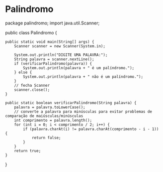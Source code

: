 # Palindromo


package palindromo;
import java.util.Scanner;

public class Palindromo {

    public static void main(String[] args) {
        Scanner scanner = new Scanner(System.in);

        System.out.println("DIGITE UMA PALAVRA:");
        String palavra = scanner.nextLine();
        if (verificarPalindromo(palavra)) {
            System.out.println(palavra + " é um palíndromo."); 
        } else {
            System.out.println(palavra + " não é um palíndromo.");
        }
        // fecha Scanner
        scanner.close();
    }

    public static boolean verificarPalindromo(String palavra) {
        palavra = palavra.toLowerCase();
        // converte a palavra para minúsculas para evitar problemas de comparação de maiúsculas/minúsculas
        int comprimento = palavra.length();
        for (int i = 0; i < comprimento / 2; i++) {
            if (palavra.charAt(i) != palavra.charAt(comprimento - i - 1)) {
                return false;
            }
        }
        return true;
    }
}
